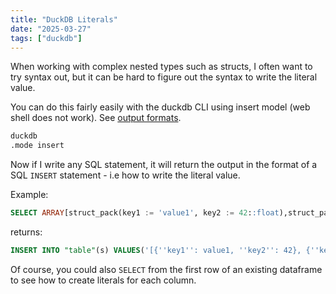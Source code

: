 ```yaml
---
title: "DuckDB Literals"
date: "2025-03-27"
tags: ["duckdb"]
---
```


When working with complex nested types such as structs, I often want to try syntax out, but it can be hard to figure out the syntax to write the literal value.

You can do this fairly easily with the duckdb CLI using insert model (web shell does not work).  See [output formats](https://duckdb.org/docs/stable/clients/cli/output_formats.html).

```bash
duckdb
.mode insert
```

Now if I write any SQL statement, it will return the output in the format of a SQL `INSERT` statement - i.e how to write the literal value.

Example:

```sql
SELECT ARRAY[struct_pack(key1 := 'value1', key2 := 42::float),struct_pack(key1 := 'value1', key2 := 43.2::float)] AS s;
```

returns:

```sql
INSERT INTO "table"(s) VALUES('[{''key1'': value1, ''key2'': 42}, {''key1'': value1, ''key2'': 43}]');
```

Of course, you could also `SELECT` from the first row of an existing dataframe to see how to create literals for each column.